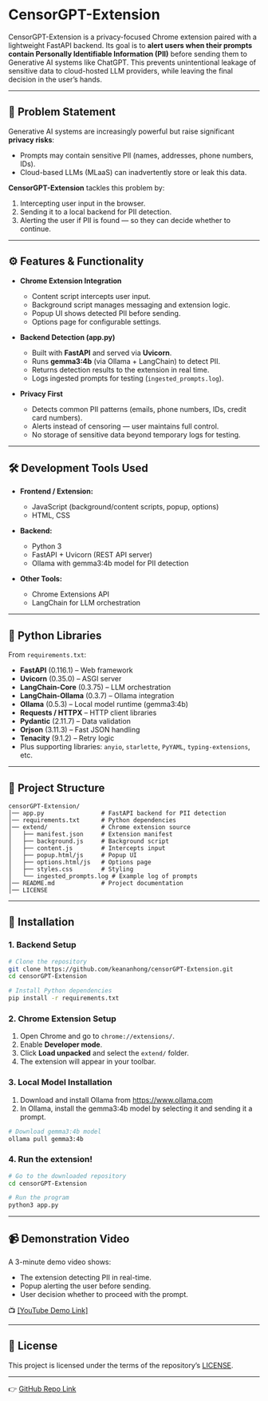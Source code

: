 # CensorGPT-Extension

CensorGPT-Extension is a privacy-focused Chrome extension paired with a lightweight FastAPI backend. Its goal is to **alert users when their prompts contain Personally Identifiable Information (PII)** before sending them to Generative AI systems like ChatGPT. This prevents unintentional leakage of sensitive data to cloud-hosted LLM providers, while leaving the final decision in the user’s hands.

---

## 📌 Problem Statement

Generative AI systems are increasingly powerful but raise significant **privacy risks**:

- Prompts may contain sensitive PII (names, addresses, phone numbers, IDs).
- Cloud-based LLMs (MLaaS) can inadvertently store or leak this data.

**CensorGPT-Extension** tackles this problem by:

1. Intercepting user input in the browser.
2. Sending it to a local backend for PII detection.
3. Alerting the user if PII is found — so they can decide whether to continue.

---

## ⚙️ Features & Functionality

- **Chrome Extension Integration**

  - Content script intercepts user input.
  - Background script manages messaging and extension logic.
  - Popup UI shows detected PII before sending.
  - Options page for configurable settings.

- **Backend Detection (app.py)**

  - Built with **FastAPI** and served via **Uvicorn**.
  - Runs **gemma3:4b** (via Ollama + LangChain) to detect PII.
  - Returns detection results to the extension in real time.
  - Logs ingested prompts for testing (`ingested_prompts.log`).

- **Privacy First**
  - Detects common PII patterns (emails, phone numbers, IDs, credit card numbers).
  - Alerts instead of censoring — user maintains full control.
  - No storage of sensitive data beyond temporary logs for testing.

---

## 🛠 Development Tools Used

- **Frontend / Extension:**

  - JavaScript (background/content scripts, popup, options)
  - HTML, CSS

- **Backend:**

  - Python 3
  - FastAPI + Uvicorn (REST API server)
  - Ollama with gemma3:4b model for PII detection

- **Other Tools:**
  - Chrome Extensions API
  - LangChain for LLM orchestration

---

## 🔌 Python Libraries

From `requirements.txt`:

- **FastAPI** (0.116.1) – Web framework
- **Uvicorn** (0.35.0) – ASGI server
- **LangChain-Core** (0.3.75) – LLM orchestration
- **LangChain-Ollama** (0.3.7) – Ollama integration
- **Ollama** (0.5.3) – Local model runtime (gemma3:4b)
- **Requests / HTTPX** – HTTP client libraries
- **Pydantic** (2.11.7) – Data validation
- **Orjson** (3.11.3) – Fast JSON handling
- **Tenacity** (9.1.2) – Retry logic
- Plus supporting libraries: `anyio`, `starlette`, `PyYAML`, `typing-extensions`, etc.

---

## 📂 Project Structure

```
censorGPT-Extension/
│── app.py                # FastAPI backend for PII detection
│── requirements.txt      # Python dependencies
│── extend/               # Chrome extension source
│   ├── manifest.json     # Extension manifest
│   ├── background.js     # Background script
│   ├── content.js        # Intercepts input
│   ├── popup.html/js     # Popup UI
│   ├── options.html/js   # Options page
│   ├── styles.css        # Styling
│   └── ingested_prompts.log # Example log of prompts
│── README.md             # Project documentation
│── LICENSE
```

---

## 🚀 Installation

### 1. Backend Setup

```bash
# Clone the repository
git clone https://github.com/keananhong/censorGPT-Extension.git
cd censorGPT-Extension

# Install Python dependencies
pip install -r requirements.txt
```

### 2. Chrome Extension Setup

1. Open Chrome and go to `chrome://extensions/`.
2. Enable **Developer mode**.
3. Click **Load unpacked** and select the `extend/` folder.
4. The extension will appear in your toolbar.

### 3. Local Model Installation

1. Download and install Ollama from https://www.ollama.com
2. In Ollama, install the gemma3:4b model by selecting it and sending it a prompt.
```bash
# Download gemma3:4b model
ollama pull gemma3:4b
```

### 4. Run the extension!
```bash
# Go to the downloaded repository
cd censorGPT-Extension

# Run the program
python3 app.py

```

---

## 📹 Demonstration Video

A 3-minute demo video shows:

- The extension detecting PII in real-time.
- Popup alerting the user before sending.
- User decision whether to proceed with the prompt.

📺 [[YouTube Demo Link]](https://www.youtube.com/watch?v=L5OtmNhbnIk)

---

## 📜 License

This project is licensed under the terms of the repository’s [LICENSE](LICENSE).

---

👉 [GitHub Repo Link](https://github.com/keananhong/censorGPT-Extension/tree/main)
